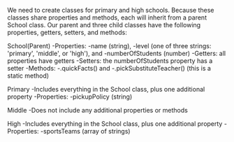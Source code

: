 We need to create classes for primary and high schools. Because these classes share properties and methods, each will inherit from a parent School class. Our parent and three child classes have the following properties, getters, setters, and methods:

School(Parent)
-Properties: 
  -name (string), 
  -level (one of three strings: 'primary', 'middle', or 'high'), and 
  -numberOfStudents (number)
-Getters: all properties have getters
-Setters: the numberOfStudents property has a setter
-Methods: 
  -.quickFacts() and 
  -.pickSubstituteTeacher() (this is a static method)

Primary
-Includes everything in the School class, plus one additional property
-Properties: 
  -pickupPolicy (string)

Middle
-Does not include any additional properties or methods

High
-Includes everything in the School class, plus one additional property
-Properties: 
  -sportsTeams (array of strings)